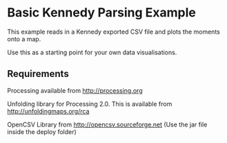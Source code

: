 Basic Kennedy Parsing Example
=============================

This example reads in a Kennedy exported CSV file and plots the moments onto a map.

Use this as a starting point for your own data visualisations.

Requirements
------------

Processing available from http://processing.org

Unfolding library for Processing 2.0. This is available from http://unfoldingmaps.org/rca

OpenCSV Library from http://opencsv.sourceforge.net (Use the jar file inside the deploy folder)

